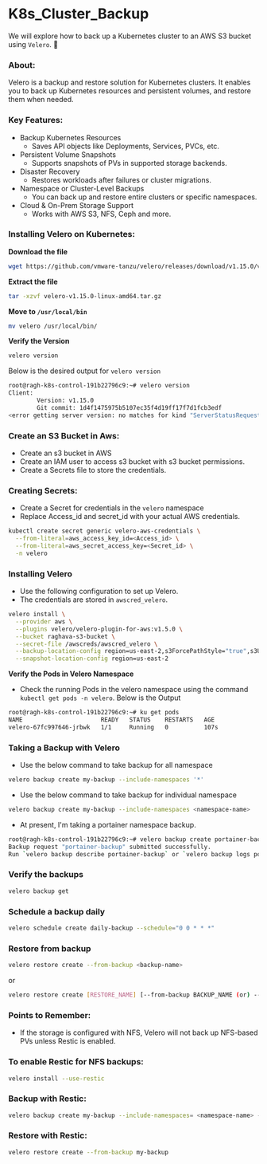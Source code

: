 # K8s_Cluster_Backup
We will explore how to back up a Kubernetes cluster to an AWS S3 bucket using `Velero`. 🚀
### About:
Velero is a backup and restore solution for Kubernetes clusters. It enables you to back up Kubernetes resources and persistent volumes, and restore them when needed.
### Key Features:
- Backup Kubernetes Resources
  - Saves API objects like Deployments, Services, PVCs, etc.
- Persistent Volume Snapshots 
  - Supports snapshots of PVs in supported storage backends.
- Disaster Recovery 
  - Restores workloads after failures or cluster migrations.
- Namespace or Cluster-Level Backups 
  - You can back up and restore entire clusters or specific namespaces.
- Cloud & On-Prem Storage Support
  - Works with AWS S3, NFS, Ceph and more.

### Installing Velero on Kubernetes:
**Download the file**
~~~bash
wget https://github.com/vmware-tanzu/velero/releases/download/v1.15.0/velero-v1.15.0-linux-amd64.tar.gz
~~~
**Extract the file**
~~~bash
tar -xzvf velero-v1.15.0-linux-amd64.tar.gz
~~~
**Move to `/usr/local/bin`**
~~~bash
mv velero /usr/local/bin/
~~~
**Verify the Version**
~~~bash
velero version
~~~
Below is the desired output for `velero version`
~~~bash
root@ragh-k8s-control-191b22796c9:~# velero version
Client:
        Version: v1.15.0
        Git commit: 1d4f1475975b5107ec35f4d19ff17f7d1fcb3edf
<error getting server version: no matches for kind "ServerStatusRequest" in version "velero.io/v1">
~~~

### Create an S3 Bucket in Aws:
- Create an s3 bucket in AWS
- Create an IAM user to access s3 bucket with s3 bucket permissions.
- Create a Secrets file to store the credentials.

### Creating Secrets:
- Create a Secret for credentials in the `velero` namespace
- Replace Access_id and secret_id with your actual AWS credentials.

~~~bash
kubectl create secret generic velero-aws-credentials \
  --from-literal=aws_access_key_id=<Access_id> \
  --from-literal=aws_secret_access_key=<Secret_id> \
  -n velero
~~~


### Installing Velero
- Use the following configuration to set up Velero.
- The credentials are stored in `awscred_velero`.
~~~bash
velero install \
  --provider aws \
  --plugins velero/velero-plugin-for-aws:v1.5.0 \
  --bucket raghava-s3-bucket \
  --secret-file /awscreds/awscred_velero \
  --backup-location-config region=us-east-2,s3ForcePathStyle="true",s3Url=https://s3.us-east-2.amazonaws.com \
  --snapshot-location-config region=us-east-2
~~~
**Verify the Pods in Velero Namespace**
- Check the running Pods in the velero namespace using the command `kubectl get pods -n velero`.
Below is the Output
~~~bash
root@ragh-k8s-control-191b22796c9:~# ku get pods
NAME                      READY   STATUS    RESTARTS   AGE
velero-67fc997646-jrbwk   1/1     Running   0          107s
~~~

### Taking a Backup with Velero
- Use the below command to take backup for all namespace
~~~bash
velero backup create my-backup --include-namespaces '*'
~~~
- Use the below command to take backup for individual namespace
~~~bash
velero backup create my-backup --include-namespaces <namespace-name>
~~~
- At present, I'm taking a portainer namespace backup.

~~~bash
root@ragh-k8s-control-191b22796c9:~# velero backup create portainer-backup --include-namespaces portainer
Backup request "portainer-backup" submitted successfully.
Run `velero backup describe portainer-backup` or `velero backup logs portainer-backup` for more details.
~~~

### Verify the backups

~~~bash
velero backup get
~~~

### Schedule a backup daily

~~~bash
velero schedule create daily-backup --schedule="0 0 * * *"
~~~

### Restore from backup

~~~bash
velero restore create --from-backup <backup-name>
~~~
or 
~~~bash
velero restore create [RESTORE_NAME] [--from-backup BACKUP_NAME (or) --from-schedule SCHEDULE_NAME] 
~~~

### Points to Remember:
- If the storage is configured with NFS, Velero will not back up NFS-based PVs unless Restic is enabled.
### To enable Restic for NFS backups:
~~~bash
velero install --use-restic
~~~
### Backup with Restic:
~~~bash
velero backup create my-backup --include-namespaces= <namespace-name> --default-volumes-to-restic
~~~
### Restore with Restic:
~~~bash
velero restore create --from-backup my-backup
~~~
